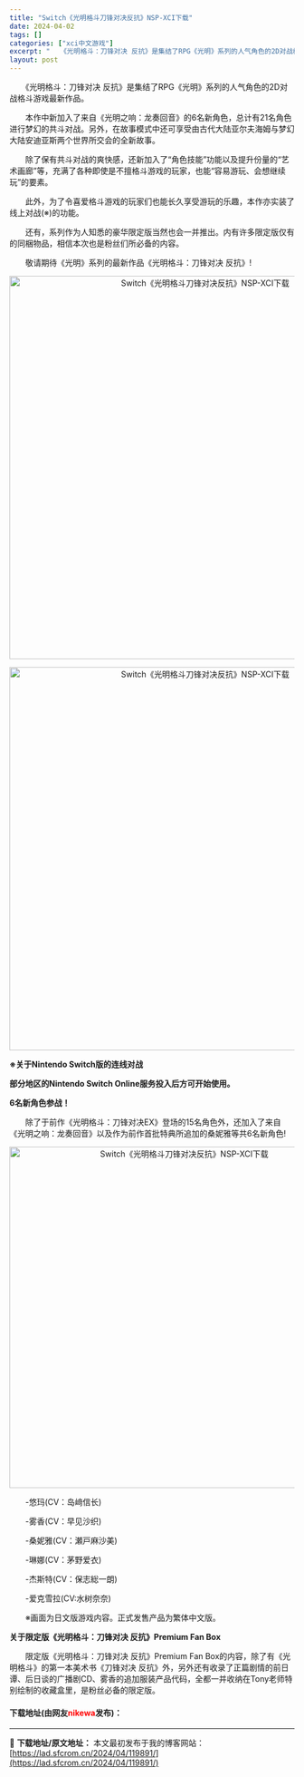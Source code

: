 ```yaml
---
title: "Switch《光明格斗刀锋对决反抗》NSP-XCI下载"
date: 2024-04-02
tags: []
categories: ["xci中文游戏"]
excerpt: "　　《光明格斗：刀锋对决 反抗》是集结了RPG《光明》系列的人气角色的2D对战格斗游戏最新作品。 　　本作中新加入了来自《光明之响：龙奏回音》的6名新角色，总计有21名角色进行梦幻的共斗对战。另外，在故事模式中还可享受由古代大陆亚尔夫海姆与梦幻大陆安迪亚斯两个世界所交会的全新故事。 　　除了保有共斗&hellip;"
layout: post
---
```


 <p>　　《光明格斗：刀锋对决 反抗》是集结了RPG《光明》系列的人气角色的2D对战格斗游戏最新作品。</p> <p>　　本作中新加入了来自《光明之响：龙奏回音》的6名新角色，总计有21名角色进行梦幻的共斗对战。另外，在故事模式中还可享受由古代大陆亚尔夫海姆与梦幻大陆安迪亚斯两个世界所交会的全新故事。</p> <p>　　除了保有共斗对战的爽快感，还新加入了&ldquo;角色技能&rdquo;功能以及提升份量的&ldquo;艺术画廊&rdquo;等，充满了各种即使是不擅格斗游戏的玩家，也能&ldquo;容易游玩、会想继续玩&rdquo;的要素。</p> <p>　　此外，为了令喜爱格斗游戏的玩家们也能长久享受游玩的乐趣，本作亦实装了线上对战(※)的功能。</p> <p>　　还有，系列作为人知悉的豪华限定版当然也会一并推出。内有许多限定版仅有的同梱物品，相信本次也是粉丝们所必备的内容。</p> <p>　　敬请期待《光明》系列的最新作品《光明格斗：刀锋对决 反抗》!</p> <p align="center"><img align="" border="0" src="https://lad.sfcrom.cn/wp-content/uploads/2024/04/20240401_660b4036881a3.webp" width="676" alt="Switch《光明格斗刀锋对决反抗》NSP-XCI下载" /></p> <p align="center"><img align="" border="0" src="https://lad.sfcrom.cn/wp-content/uploads/2024/04/20240401_660b403737fe9.webp" width="676" alt="Switch《光明格斗刀锋对决反抗》NSP-XCI下载" /></p> <p><strong>※关于Nintendo Switch版的连线对战</strong></p> <p><strong>部分地区的Nintendo Switch Online服务投入后方可开始使用。</strong></p> <p><strong>6名新角色参战！</strong></p> <p>　　除了于前作《光明格斗：刀锋对决EX》登场的15名角色外，还加入了来自《光明之响：龙奏回音》以及作为前作首批特典所追加的桑妮雅等共6名新角色!</p> <p align="center"><img align="" border="0" src="https://lad.sfcrom.cn/wp-content/uploads/2024/04/20240401_660b4037a3626.webp" width="602" alt="Switch《光明格斗刀锋对决反抗》NSP-XCI下载" /></p> <p>　　-悠玛(CV：岛﨑信长)</p> <p>　　-雾香(CV：早见沙织)</p> <p>　　-桑妮雅(CV：瀬戸麻沙美)</p> <p>　　-琳娜(CV：茅野爱衣)</p> <p>　　-杰斯特(CV：保志総一朗)</p> <p>　　-爱克雪拉(CV:水树奈奈)</p> <p>　　※画面为日文版游戏内容。正式发售产品为繁体中文版。</p> <p><strong>关于限定版《光明格斗：刀锋对决 反抗》Premium Fan Box</strong></p> <p>　　限定版《光明格斗：刀锋对决 反抗》Premium Fan Box的内容，除了有《光明格斗》的第一本美术书《刀锋对决 反抗》外，另外还有收录了正篇剧情的前日谭、后日谈的广播剧CD、雾香的追加服装产品代码，全都一并收纳在Tony老师特别绘制的收藏盒里，是粉丝必备的限定版。</p> <p><h4>下载地址(由网友<font color="red">nikewa</font>发布)：</h4></p> 

---
📖 **下载地址/原文地址：** 本文最初发布于我的博客网站：[https://lad.sfcrom.cn/2024/04/119891/](https://lad.sfcrom.cn/2024/04/119891/)
